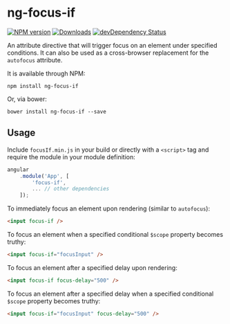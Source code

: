 # ng-focus-if
[![NPM version][npm-image]][npm-url]
[![Downloads][downloads-image]][npm-url]
[![devDependency Status][david-image]][david-url]

An attribute directive that will trigger focus on an element under specified conditions. It can also be used as a cross-browser replacement for the `autofocus` attribute.

It is available through NPM:

```text
npm install ng-focus-if
```

Or, via bower:

```text
bower install ng-focus-if --save
```

## Usage

Include `focusIf.min.js` in your build or directly with a `<script>` tag and require the module in your module definition:

```js
angular  
    .module('App', [  
        'focus-if',  
        ... // other dependencies  
    ]);
```

To immediately focus an element upon rendering (similar to `autofocus`):

```html
<input focus-if />
```

To focus an element when a specified conditional `$scope` property becomes truthy:

```html
<input focus-if="focusInput" />
```

To focus an element after a specified delay upon rendering:

```html
<input focus-if focus-delay="500" />
```

To focus an element after a specified delay when a specified conditional `$scope` property becomes truthy:

```html
<input focus-if="focusInput" focus-delay="500" />
```
[david-image]: https://david-dm.org/hiebj/ng-focus-if/dev-status.svg
[david-url]: https://david-dm.org/hiebj/ng-focus-if#info=devDependencies
[downloads-image]: http://img.shields.io/npm/dm/ng-focus-if.svg
[npm-image]: http://img.shields.io/npm/v/ng-focus-if.svg
[npm-url]: https://npmjs.org/package/ng-focus-if
